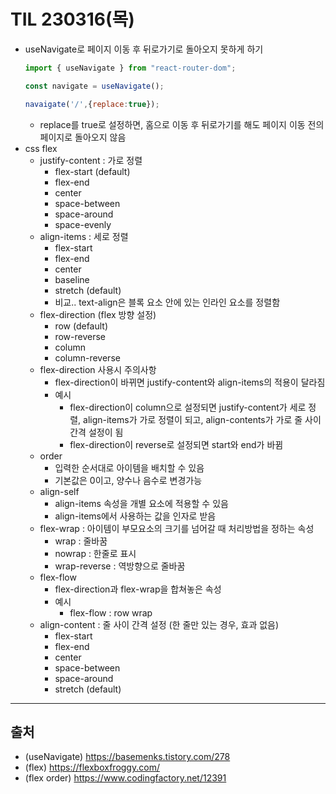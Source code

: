 # TIL 230316(목)

- useNavigate로 페이지 이동 후 뒤로가기로 돌아오지 못하게 하기
    ```javascript
    import { useNavigate } from "react-router-dom";

    const navigate = useNavigate();

    navaigate('/',{replace:true});
    ```
    - replace를 true로 설정하면, 홈으로 이동 후 뒤로가기를 해도 페이지 이동 전의 페이지로 돌아오지 않음
- css flex 
    - justify-content : 가로 정렬
        - flex-start (default)
        - flex-end
        - center
        - space-between
        - space-around
        - space-evenly
    - align-items : 세로 정렬
        - flex-start
        - flex-end
        - center
        - baseline
        - stretch (default)
        - 비교.. text-align은 블록 요소 안에 있는 인라인 요소를 정렬함
    - flex-direction (flex 방향 설정)
        - row (default)
        - row-reverse
        - column
        - column-reverse
    - flex-direction 사용시 주의사항
        - flex-direction이 바뀌면 justify-content와 align-items의 적용이 달라짐
        - 예시
            - flex-direction이 column으로 설정되면 justify-content가 세로 정렬, align-items가 가로 정렬이 되고, align-contents가 가로 줄 사이 간격 설정이 됨
            - flex-direction이 reverse로 설정되면 start와 end가 바뀜
    - order
        - 입력한 순서대로 아이템을 배치할 수 있음
        - 기본값은 0이고, 양수나 음수로 변경가능
    - align-self
        - align-items 속성을 개별 요소에 적용할 수 있음
        - align-items에서 사용하는 값을 인자로 받음
    - flex-wrap : 아이템이 부모요소의 크기를 넘어갈 때 처리방법을 정하는 속성
        - wrap : 줄바꿈
        - nowrap : 한줄로 표시
        - wrap-reverse : 역방향으로 줄바꿈
    - flex-flow
        - flex-direction과 flex-wrap을 합쳐놓은 속성
        - 예시
            - flex-flow : row wrap
    - align-content : 줄 사이 간격 설정 (한 줄만 있는 경우, 효과 없음)
        - flex-start
        - flex-end
        - center
        - space-between
        - space-around
        - stretch (default)
---
## 출처
- (useNavigate) https://basemenks.tistory.com/278
- (flex) https://flexboxfroggy.com/
- (flex order) https://www.codingfactory.net/12391